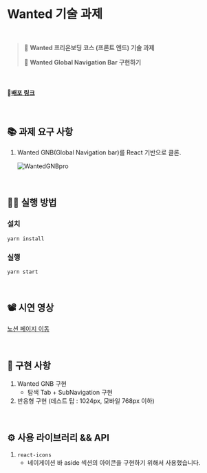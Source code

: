 # Wanted 기술 과제

<br/>

> 📌 **Wanted 프리온보딩 코스 (프론트 엔드) 기술 과제**
>
> 📗 **Wanted Global Navigation Bar 구현하기**

<br/>

#### 🎈[배포 링크](https://kwak-bs.github.io/WantedGNB/)

<br/>

## 📚 과제 요구 사항

1. Wanted GNB(Global Navigation bar)를 React 기반으로 클론.

   ![WantedGNBpro](https://user-images.githubusercontent.com/51367622/127294064-92c1dd3d-9059-479b-986d-7d3627eb59e3.png)

<br/>

## 👨‍💻 실행 방법

### 설치 

`yarn install`

### 실행

`yarn start`

<br/>

## 📽 시연 영상

[노션 페이지 이동](https://www.notion.so/Wanted-eed0f8e5e14646a5afb0952f39e24749)

<br/>

## 🧐 구현 사항

1. Wanted GNB 구현
   - 탐색 Tab + SubNavigation 구현
2. 반응형 구현 (데스트 탑 : 1024px, 모바일 768px 이하)

<br/>

##   ⚙ 사용 라이브러리 && API

1. `react-icons`
   - 네이게이션 바 aside 섹션의 아이콘을 구현하기 위해서 사용했습니다.

